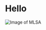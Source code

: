 # <hi>Hello</h1>
![Image of MLSA](https://encrypted-tbn0.gstatic.com/images?q=tbn:ANd9GcSFUUQxXxDclNCkPT7QnEpo4KrY3kf3aK6LbQ&s)
